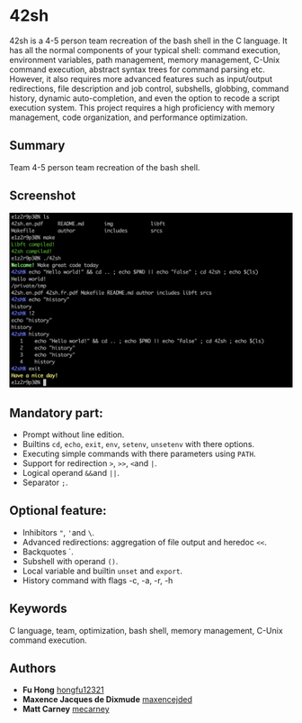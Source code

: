 # 42sh
42sh is a 4-5 person team recreation of the bash shell in the C language. It has all the normal components of your typical shell: command execution, environment variables, path management, memory management, C-Unix command execution, abstract syntax trees for command parsing etc. However, it also requires more advanced features such as input/output redirections, file description and job control, subshells, globbing, command history, dynamic auto-completion, and even the option to recode a script execution system. This project requires a high proficiency with memory management, code organization, and performance optimization.

## Summary
Team 4-5 person team recreation of the bash shell.

## Screenshot

![42sh Example](https://github.com/hongfu12321/unix_shell/blob/master/img/Screenshot.png)

## Mandatory part:
- Prompt without line edition.
- Builtins `cd`, `echo`, `exit`, `env`, `setenv`, `unsetenv` with there options.
- Executing simple commands with there parameters using `PATH`.
- Support for redirection `>`, `>>`, `<`and `|`.
- Logical operand `&&`and `||`.
- Separator `;`.

## Optional feature:
- Inhibitors `"`, `'`and `\`.
- Advanced redirections: aggregation of file output and heredoc `<<`.
- Backquotes \`.
- Subshell with operand `()`.
- Local variable and builtin `unset` and `export`.
- History command with flags -c, -a, -r, -h

## Keywords
C language, team, optimization, bash shell, memory management, C-Unix command execution.

## Authors
* **Fu Hong** [hongfu12321](https://github.com/hongfu12321)
* **Maxence Jacques de Dixmude** [maxencejded](https://github.com/maxencejded)
* **Matt Carney** [mecarney](https://github.com/PurpleBooth)
